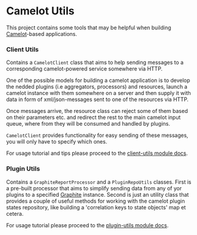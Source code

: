 # Camelot Utils

This project contains some tools that may be helpful when building
[Camelot]-based applications.

### Client Utils

Contains a ```CamelotClient``` class that aims to help sending messages
to a corresponding camelot-powered service somewhere via HTTP.

One of the possible models for building a camelot application 
is to develop the nedded plugins (i.e aggregators, processors) 
and resources, launch a camelot instance with them somewhere 
on a server and then supply it with data in form of xml/json-messages
sent to one of the resources via HTTP.

Once messages arrive, the resource class can reject some of them based
on their parameters etc. and redirect the rest to the main camelot 
input queue, where from they will be consumed and handled by plugins.

```CamelotClient``` provides functionality for easy sending of these messages, 
you will only have to specify which ones.

For usage tutorial and tips please proceed to the [client-utils module docs].

### Plugin Utils

Contains a ```GraphiteReportProcessor``` and a ```PluginRepoUtils``` classes.
First is a pre-built processor that aims to simplify sending data from any
of yor plugins to a specified [Graphite] instance. Second is just an utility
class that provides a couple of useful methods for working with the camelot 
plugin states repository, like building a 'correlation keys to state objects' 
map et cetera.

For usage tutorial please proceed to the [plugin-utils module docs].

[camelot]: https://github.com/camelot-framework/camelot
[graphite]: http://graphite.wikidot.com/
[client-utils module docs]: https://github.com/camelot-framework/camelot-utils/blob/master/client-utils/README.md
[plugin-utils module docs]: https://github.com/camelot-framework/camelot-utils/blob/master/plugin-utils/README.md
